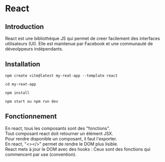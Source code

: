 # React

## Introduction

React est une bibliothèque JS qui permet de creer facilement des interfaces utilisateurs (UI). Elle est maintenue par Facebook et une communauté de déveolppeurs indépendants.

## Installation

```
npm create vite@latest my-reat-app --template react

cd my-reat-app

npm install

npm start ou npm run dev
```

## Fonctionnement
En react, tous les composants sont des "fonctions".  
Tout composant react doit retourner un élément JSX.  
Pour rendre disponible un composant, il faut l'exporter.  
En react, "<></>" permet de rendre le DOM plus lisible.  
React mets à jour le DOM avec des hooks : Ceux sont des fonctions qui commencent par use (convention).  